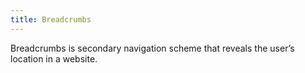 ```yaml
---
title: Breadcrumbs
---
```

Breadcrumbs is secondary navigation scheme that reveals the user’s location in a website.
